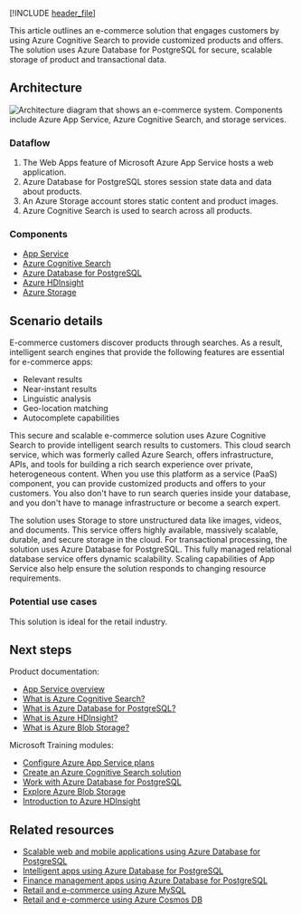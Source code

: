 [!INCLUDE [header_file](../../../includes/sol-idea-header.md)]

This article outlines an e-commerce solution that engages customers by using Azure Cognitive Search to provide customized products and offers. The solution uses Azure Database for PostgreSQL for secure, scalable storage of product and transactional data.

## Architecture

![Architecture diagram that shows an e-commerce system. Components include Azure App Service, Azure Cognitive Search, and storage services.](../media/retail-and-ecommerce-using-azure-database-for-postgresql.svg)

### Dataflow

1. The Web Apps feature of Microsoft Azure App Service hosts a web application.
1. Azure Database for PostgreSQL stores session state data and data about products.
1. An Azure Storage account stores static content and product images.
1. Azure Cognitive Search is used to search across all products.

### Components

- [App Service](https://azure.microsoft.com/services/app-service)
- [Azure Cognitive Search](https://azure.microsoft.com/services/search)
- [Azure Database for PostgreSQL](https://azure.microsoft.com/services/postgresql)
- [Azure HDInsight](https://azure.microsoft.com/services/hdinsight)
- [Azure Storage](https://azure.microsoft.com/product-categories/storage)

## Scenario details

E-commerce customers discover products through searches. As a result, intelligent search engines that provide the following features are essential for e-commerce apps:

- Relevant results
- Near-instant results
- Linguistic analysis
- Geo-location matching
- Autocomplete capabilities

This secure and scalable e-commerce solution uses Azure Cognitive Search to provide intelligent search results to customers. This cloud search service, which was formerly called Azure Search, offers infrastructure, APIs, and tools for building a rich search experience over private, heterogeneous content. When you use this platform as a service (PaaS) component, you can provide customized products and offers to your customers. You also don't have to run search queries inside your database, and you don't have to manage infrastructure or become a search expert.

The solution uses Storage to store unstructured data like images, videos, and documents. This service offers highly available, massively scalable, durable, and secure storage in the cloud. For transactional processing, the solution uses Azure Database for PostgreSQL. This fully managed relational database service offers dynamic scalability. Scaling capabilities of App Service also help ensure the solution responds to changing resource requirements.

### Potential use cases

This solution is ideal for the retail industry.

## Next steps

Product documentation:

- [App Service overview](/azure/app-service/overview)
- [What is Azure Cognitive Search?](/azure/cloud-adoption-framework/innovate/best-practices/cognitive-search)
- [What is Azure Database for PostgreSQL?](/azure/postgresql/overview)
- [What is Azure HDInsight?](/azure/hdinsight/hdinsight-overview)
- [What is Azure Blob Storage?](/azure/storage/blobs/storage-blobs-overview)

Microsoft Training modules:

- [Configure Azure App Service plans](/training/modules/configure-app-service-plans)
- [Create an Azure Cognitive Search solution](/training/modules/create-azure-cognitive-search-solution)
- [Work with Azure Database for PostgreSQL](/training/paths/microsoft-learn-azure-database-for-postgresql)
- [Explore Azure Blob Storage](/training/modules/explore-azure-blob-storage)
- [Introduction to Azure HDInsight](/training/modules/intro-to-azure-hdinsight)

## Related resources

- [Scalable web and mobile applications using Azure Database for PostgreSQL](scalable-web-and-mobile-applications-using-azure-database-for-postgresql.yml)
- [Intelligent apps using Azure Database for PostgreSQL](intelligent-apps-using-azure-database-for-postgresql.yml)
- [Finance management apps using Azure Database for PostgreSQL](finance-management-apps-using-azure-database-for-postgresql.yml)
- [Retail and e-commerce using Azure MySQL](retail-and-ecommerce-using-azure-database-for-mysql.yml)
- [Retail and e-commerce using Azure Cosmos DB](retail-and-e-commerce-using-cosmos-db.yml)
